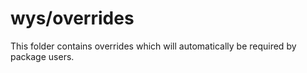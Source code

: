 # wys/overrides

This folder contains overrides which will automatically be required by package users.
